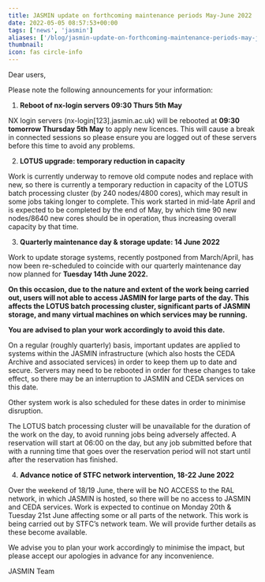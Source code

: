```yaml
---
title: JASMIN update on forthcoming maintenance periods May-June 2022
date: 2022-05-05 08:57:53+00:00
tags: ['news', 'jasmin']
aliases: ['/blog/jasmin-update-on-forthcoming-maintenance-periods-may-june-2022']
thumbnail: 
icon: fas circle-info
---
```


Dear users,



Please note the following announcements for your information:



1. **Reboot of nx-login servers 09:30 Thurs 5th May**



NX login servers (nx-login[123].jasmin.ac.uk) will be rebooted at **09:30 tomorrow Thursday 5th May** to apply new licences. This will cause a break in connected sessions so please ensure you are logged out of these servers before this time to avoid any problems.



2. **LOTUS upgrade: temporary reduction in capacity**



Work is currently underway to remove old compute nodes and replace with new, so there is currently a temporary reduction in capacity of the LOTUS batch processing cluster (by 240 nodes/4800 cores), which may result in some jobs taking longer to complete. This work started in mid-late April and is expected to be completed by the end of May, by which time 90 new nodes/8640 new cores should be in operation, thus increasing overall capacity by that time.



3. **Quarterly maintenance day & storage update: 14 June 2022**



Work to update storage systems, recently postponed from March/April, has now been re-scheduled to coincide with our quarterly maintenance day now planned for **Tuesday 14th June 2022.**



**On this occasion, due to the nature and extent of the work being carried out, users will not able to access JASMIN for large parts of the day. This affects the LOTUS batch processing cluster, significant parts of JASMIN storage, and many virtual machines on which services may be running.**



**You are advised to plan your work accordingly to avoid this date.**



On a regular (roughly quarterly) basis, important updates are applied to systems within the JASMIN infrastructure (which also hosts the CEDA Archive and associated services) in order to keep them up to date and secure. Servers may need to be rebooted in order for these changes to take effect, so there may be an interruption to JASMIN and CEDA services on this date.


Other system work is also scheduled for these dates in order to minimise disruption.



The LOTUS batch processing cluster will be unavailable for the duration of the work on the day, to avoid running jobs being adversely affected. A reservation will start at 06:00 on the day, but any job submitted before that with a running time that goes over the reservation period will not start until after the reservation has finished.



4. **Advance notice of STFC network intervention, 18-22 June 2022**



Over the weekend of 18/19 June, there will be NO ACCESS to the RAL network, in which JASMIN is hosted, so there will be no access to JASMIN and CEDA services. Work is expected to continue on Monday 20th & Tuesday 21st June affecting some or all parts of the network. This work is being carried out by STFC’s network team. We will provide further details as these become available.


We advise you to plan your work accordingly to minimise the impact, but please accept our apologies in advance for any inconvenience.



JASMIN Team



